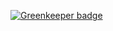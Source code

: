 
[![Greenkeeper badge](https://badges.greenkeeper.io/fistasthlm/fista-garaget.svg)](https://greenkeeper.io/)
